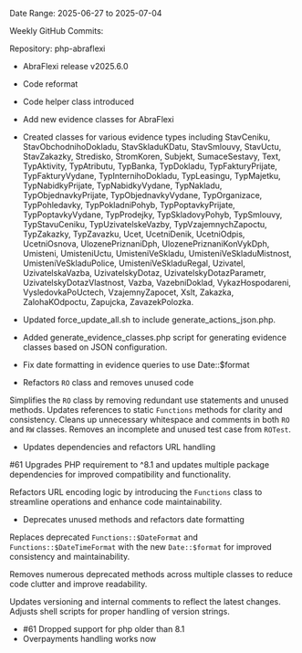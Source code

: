 Date Range: 2025-06-27 to 2025-07-04

Weekly GitHub Commits:

Repository: php-abraflexi
- AbraFlexi release v2025.6.0
- Code reformat
- Code helper class introduced
- Add new evidence classes for AbraFlexi

- Created classes for various evidence types including StavCeniku, StavObchodnihoDokladu, StavSkladuKDatu, StavSmlouvy, StavUctu, StavZakazky, Stredisko, StromKoren, Subjekt, SumaceSestavy, Text, TypAktivity, TypAtributu, TypBanka, TypDokladu, TypFakturyPrijate, TypFakturyVydane, TypInternihoDokladu, TypLeasingu, TypMajetku, TypNabidkyPrijate, TypNabidkyVydane, TypNakladu, TypObjednavkyPrijate, TypObjednavkyVydane, TypOrganizace, TypPohledavky, TypPokladniPohyb, TypPoptavkyPrijate, TypPoptavkyVydane, TypProdejky, TypSkladovyPohyb, TypSmlouvy, TypStavuCeniku, TypUzivatelskeVazby, TypVzajemnychZapoctu, TypZakazky, TypZavazku, Ucet, UcetniDenik, UcetniOdpis, UcetniOsnova, UlozenePriznaniDph, UlozenePriznaniKonVykDph, Umisteni, UmisteniUctu, UmisteniVeSkladu, UmisteniVeSkladuMistnost, UmisteniVeSkladuPolice, UmisteniVeSkladuRegal, Uzivatel, UzivatelskaVazba, UzivatelskyDotaz, UzivatelskyDotazParametr, UzivatelskyDotazVlastnost, Vazba, VazebniDoklad, VykazHospodareni, VysledovkaPoUctech, VzajemnyZapocet, Xslt, Zakazka, ZalohaKOdpoctu, Zapujcka, ZavazekPolozka.

- Updated force_update_all.sh to include generate_actions_json.php.
- Added generate_evidence_classes.php script for generating evidence classes based on JSON configuration.
- Fix date formatting in evidence queries to use Date::$format
- Refactors `RO` class and removes unused code

Simplifies the `RO` class by removing redundant use statements
and unused methods. Updates references to static `Functions`
methods for clarity and consistency. Cleans up unnecessary
whitespace and comments in both `RO` and `RW` classes. Removes
an incomplete and unused test case from `ROTest`.
- Updates dependencies and refactors URL handling

#61 Upgrades PHP requirement to ^8.1 and updates multiple package dependencies for improved compatibility and functionality.

Refactors URL encoding logic by introducing the `Functions` class to streamline operations and enhance code maintainability.
- Deprecates unused methods and refactors date formatting

Replaces deprecated `Functions::$DateFormat` and `Functions::$DateTimeFormat` with the new `Date::$format` for improved consistency and maintainability.

Removes numerous deprecated methods across multiple classes to reduce code clutter and improve readability.

Updates versioning and internal comments to reflect the latest changes. Adjusts shell scripts for proper handling of version strings.
- #61 Dropped support for php older than 8.1
- Overpayments handling works now


